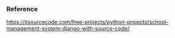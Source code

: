 ### Reference 
https://itsourcecode.com/free-projects/python-projects/school-management-system-django-with-source-code/
